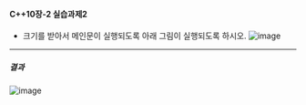 #### C++10장-2 실습과제2
  * 크기를 받아서 메인문이 실행되도록 아래 그림이 실행되도록 하시오.
![image](https://github.com/user-attachments/assets/70a43265-4815-4c41-89d0-9f6417b485cd)
---
##### 결과
![image](https://github.com/user-attachments/assets/15af41ab-8f0d-4493-984c-14891872906f)
